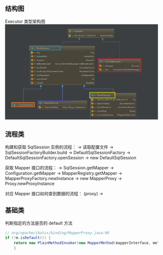
## 结构图
Executor 类型架构图
![Executor 类型架构图](executorTypeArchitecture.png)

## 流程类
构建和获取 SqlSession 实例的流程：
-> 读取配置文件 -> SqlSessionFactoryBuilder.build -> DefaultSqlSessionFactory -> DefaultSqlSessionFactory.openSession -> new DefaultSqlSession

获取 Mapper 接口的流程：
-> SqlSession.getMapper -> Configuration.getMapper -> MapperRegistry.getMapper -> MapperProxyFactory.newInstance -> new MapperProxy -> Proxy.newProxyInstance

对应 Mapper 接口如何查到数据的流程：
(proxy) -> 


## 基础类
判断指定的方法是否的 default 方法
```java
// org/apache/ibatis/binding/MapperProxy.java:96
if (!m.isDefault()) {
    return new PlainMethodInvoker(new MapperMethod(mapperInterface, method, sqlSession.getConfiguration()));
    }
```

